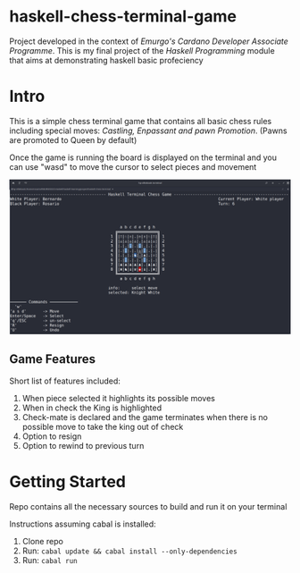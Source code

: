 # haskell-chess-terminal-game


Project developed in the context of *Emurgo's Cardano Developer Associate Programme*. This is my final project of the *Haskell Programming* module that aims at demonstrating haskell basic profeciency

# Intro

This is a simple chess terminal game that contains all basic chess rules including special moves: *Castling, Enpassant and pawn Promotion*. 
(Pawns are promoted to Queen by default)

Once the game is running the board is displayed on the terminal and you can use "wasd" to move the cursor to select pieces and movement

![Process](demo.png)

## Game Features

Short list of features included:
1. When piece selected it highlights its possible moves
2. When in check the King is highlighted
3. Check-mate is declared and the game terminates when there is no possible move to take the king out of check 
4. Option to resign
5. Option to rewind to previous turn 


# Getting Started 
Repo contains all the necessary sources to build and run it on your terminal 

Instructions assuming cabal is installed:
1. Clone repo
3. Run: `cabal update && cabal install --only-dependencies`
4. Run: `cabal run`




